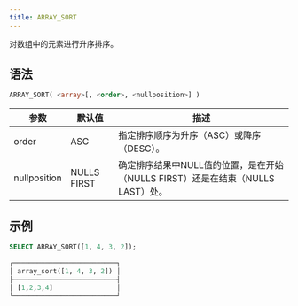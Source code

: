 ```yaml
---
title: ARRAY_SORT
---
```


对数组中的元素进行升序排序。

## 语法

```sql
ARRAY_SORT( <array>[, <order>, <nullposition>] )
```

| 参数          | 默认值      | 描述                                                                                 |
|---------------|-------------|------------------------------------------------------------------------------------|
| order         | ASC         | 指定排序顺序为升序（ASC）或降序（DESC）。                                           |
| nullposition  | NULLS FIRST | 确定排序结果中NULL值的位置，是在开始（NULLS FIRST）还是在结束（NULLS LAST）处。     |

## 示例

```sql
SELECT ARRAY_SORT([1, 4, 3, 2]);

┌──────────────────────────┐
│ array_sort([1, 4, 3, 2]) │
├──────────────────────────┤
│ [1,2,3,4]                │
└──────────────────────────┘
```